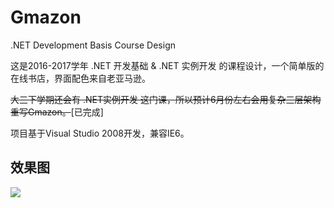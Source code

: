# Gmazon
.NET Development Basis Course Design

这是2016-2017学年 .NET 开发基础 & .NET 实例开发 的课程设计，一个简单版的在线书店，界面配色来自老亚马逊。

~~大三下学期还会有 .NET实例开发 这门课，所以预计6月份左右会用复杂三层架构重写Gmazon。~~[已完成]

项目基于Visual Studio 2008开发，兼容IE6。

## 效果图
![](https://camo.githubusercontent.com/b4aca4ede8bdde2ae248ca7cb68a167515043796/687474703a2f2f7778312e73696e61696d672e636e2f6c617267652f39636265343239666c793166656f6d6a77646731396a3231303230747a307a6e2e6a7067) 
